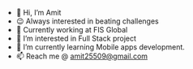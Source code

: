 - 👋 Hi, I’m Amit
- 😉 Always interested in beating challenges
- 👔 Currently working at FIS Global
- 👀 I’m interested in Full Stack project
- 🌱 I’m currently learning Mobile apps development.
- 📫 Reach me @ amit25509@gmail.com

<!---
amit25509/amit25509 is a ✨ special ✨ repository because its `README.md` (this file) appears on your GitHub profile.
You can click the Preview link to take a look at your changes.
--->
